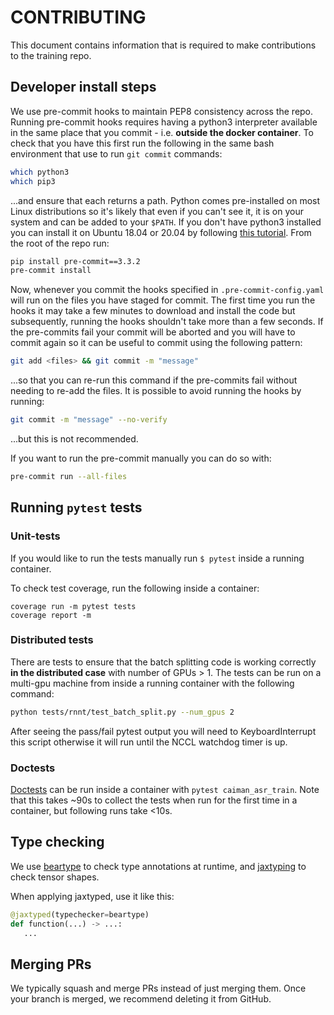 # CONTRIBUTING

This document contains information that is required to make contributions to the training repo.

## Developer install steps <a name="dev_install"></a>

We use pre-commit hooks to maintain PEP8 consistency across the repo.
Running pre-commit hooks requires having a python3 interpreter available in the same place that you commit - i.e. **outside the docker container**. To check that you have this first run the following in the same bash environment that use to run `git commit` commands:

```bash
which python3
which pip3
```

...and ensure that each returns a path. Python comes pre-installed on most Linux distributions so it's likely that even if you can't see it, it is on your system and can be added to your `$PATH`. If you don't have python3 installed you can install it on Ubuntu 18.04 or 20.04 by following [this tutorial](https://phoenixnap.com/kb/how-to-install-python-3-ubuntu). From the root of the repo run:

```bash
pip install pre-commit==3.3.2
pre-commit install
```

Now, whenever you commit the hooks specified in `.pre-commit-config.yaml` will run on the files you have staged for commit.
The first time you run the hooks it may take a few minutes to download and install the code but subsequently, running the hooks shouldn't take more than a few seconds. If the pre-commits fail your commit will be aborted and you will have to commit again so it can be useful to commit using the following pattern:

```bash
git add <files> && git commit -m "message"
```

...so that you can re-run this command if the pre-commits fail without needing to re-add the files. It is possible to avoid running the hooks by running:

```bash
git commit -m "message" --no-verify
```

...but this is not recommended.

If you want to run the pre-commit manually you can do so with:

```bash
pre-commit run --all-files
```

## Running `pytest` tests <a name="pytest"></a>

### Unit-tests

If you would like to run the tests manually run `$ pytest` inside a running container.

To check test coverage, run the following inside a container:

```
coverage run -m pytest tests
coverage report -m
```

### Distributed tests

There are tests to ensure that the batch splitting code is working correctly **in the distributed case** with number of GPUs > 1. The tests can be run on a multi-gpu machine from inside a running container with the following command:

```bash
python tests/rnnt/test_batch_split.py --num_gpus 2
```

After seeing the pass/fail pytest output you will need to KeyboardInterrupt this script otherwise it will run until the NCCL watchdog timer is up.

### Doctests

[Doctests](https://docs.python.org/3/library/doctest.html) can be run inside a container with `pytest caiman_asr_train`. Note that this takes ~90s to collect the tests when run for the first time in a container, but following runs take <10s.

## Type checking

We use [beartype](https://beartype.readthedocs.io/en/latest/) to check type annotations at runtime, and [jaxtyping](https://docs.kidger.site/jaxtyping/) to check tensor shapes.

When applying jaxtyped, use it like this:

```python
@jaxtyped(typechecker=beartype)
def function(...) -> ...:
   ...
```

## Merging PRs
We typically squash and merge PRs instead of just merging them. Once your branch is merged, we recommend deleting it from GitHub.
